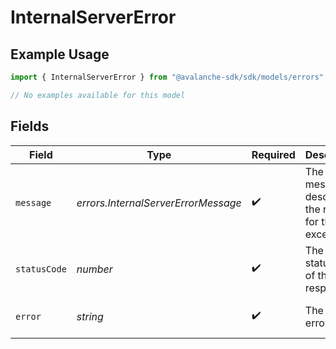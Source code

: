 # InternalServerError

## Example Usage

```typescript
import { InternalServerError } from "@avalanche-sdk/sdk/models/errors";

// No examples available for this model
```

## Fields

| Field                                                     | Type                                                      | Required                                                  | Description                                               | Example                                                   |
| --------------------------------------------------------- | --------------------------------------------------------- | --------------------------------------------------------- | --------------------------------------------------------- | --------------------------------------------------------- |
| `message`                                                 | *errors.InternalServerErrorMessage*                       | :heavy_check_mark:                                        | The error message describing the reason for the exception |                                                           |
| `statusCode`                                              | *number*                                                  | :heavy_check_mark:                                        | The HTTP status code of the response                      | 500                                                       |
| `error`                                                   | *string*                                                  | :heavy_check_mark:                                        | The type of error                                         | Internal Server Error                                     |